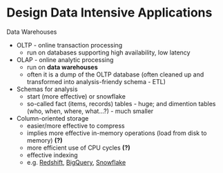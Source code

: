 # Design Data Intensive Applications

Data Warehouses 

* OLTP - online transaction processing 
  * run on databases supporting high availability, low latency 
* OLAP - online analytic processing 
  * run on **data warehouses**
  * often it is a dump of the OLTP database \(often cleaned up and transformed into analysis-friendy schema - ETL\) 
* Schemas for analysis 
  * start \(more effective\) or snowflake 
  * so-called fact \(items, records\) tables - huge; and dimention tables \(who, when, where, what...?\) - much smaller
* Column-oriented storage 
  * easier/more effective to compress
  * implies more effective in-memory operations \(load from disk to memory\) **\(?\)** 
  * more efficient use of CPU cycles **\(?\)**
  * effective indexing 
  * e.g. [Redshift](https://docs.aws.amazon.com/redshift/latest/dg/c_columnar_storage_disk_mem_mgmnt.html), [BigQuery](https://panoply.io/data-warehouse-guide/bigquery-architecture/), [Snowflake](https://docs.snowflake.net/manuals/user-guide/intro-key-concepts.html#database-storage)



